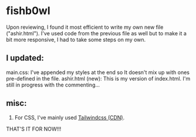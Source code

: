# fishb0wl
Upon reviewing, I found it most efficient to write my own new file ("ashir.html"). I've used code from the previous file as well but to make it a bit more responsive, I had to take some steps on my own.

## I updated:

main.css: I've appended my styles at the end so It doesn't mix up with ones pre-defined in the file.
ashir.html (new): This is my version of index.html. I'm still in progress with the commenting...

## misc:
1. For CSS, I've mainly used [Tailwindcss (CDN)](https://tailwindcss.com/).

THAT'S IT FOR NOW!!!
